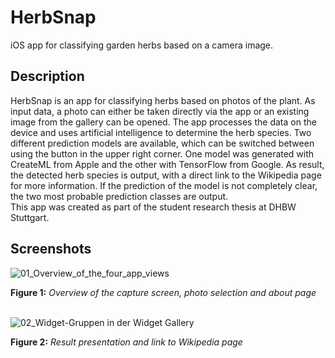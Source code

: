 # HerbSnap
iOS app for classifying garden herbs based on a camera image.
<br/>
<h2>Description</h2>
HerbSnap is an app for classifying herbs based on photos of the plant. As input data, a photo can either be taken directly via the app or an existing image from the gallery can be opened. The app processes the data on the device and uses artificial intelligence to determine the herb species. Two different prediction models are available, which can be switched between using the button in the upper right corner. One model was generated with CreateML from Apple and the other with TensorFlow from Google. As result, the detected herb species is output, with a direct link to the Wikipedia page for more information. If the prediction of the model is not completely clear, the two most probable prediction classes are output.
<br/>
This app was created as part of the student research thesis at DHBW Stuttgart.

<h2>Screenshots</h2>

![01_Overview_of_the_four_app_views](https://user-images.githubusercontent.com/88625959/175783758-01b9d7d3-d927-4121-b724-dedcdb741349.png)

<b>Figure 1:</b> <i>Overview of the capture screen, photo selection and about page</i>
<br/><br/>

![02_Widget-Gruppen in der Widget Gallery](https://user-images.githubusercontent.com/88625959/175783568-ae1c9018-446a-48fc-8287-7a545e901d1b.png)

<b>Figure 2:</b> <i>Result presentation and link to Wikipedia page</i>
<br/><br/>
